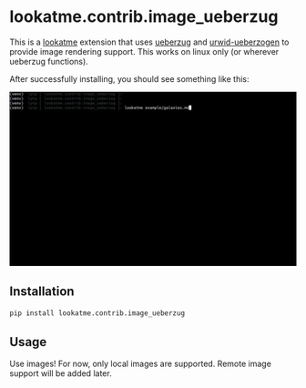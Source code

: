 # lookatme.contrib.image_ueberzug

This is a [lookatme](https://github.com/d0c-s4vage/lookatme) extension that
uses [ueberzug](https://github.com/seebye/ueberzug) and
[urwid-ueberzogen](https://github.com/seebye/urwid-ueberzogen/tree/master/urwid_ueberzogen)
to provide image rendering support. This works on linux only (or wherever
ueberzug functions).


After successfully installing, you should see something like this:

![example](example/running.gif)

## Installation

```bash
pip install lookatme.contrib.image_ueberzug
```

## Usage

Use images! For now, only local images are supported. Remote image support
will be added later.
